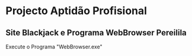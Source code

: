 # Projecto Aptidão Profisional

## Site Blackjack e Programa WebBrowser Pereilila

Execute o Programa "WebBrowser.exe"

